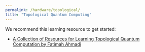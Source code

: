 ```yaml
---
permalink: /hardware/topological/
title: "Topological Quantum Computing"
---
```


We recommend this learning resource to get started:
 - [A Collection of Resources for Learning Topological Quantum Computation by Fatimah Ahmadi](https://github.com/fatimahmadi/Blogposts/blob/master/TQC.md)
